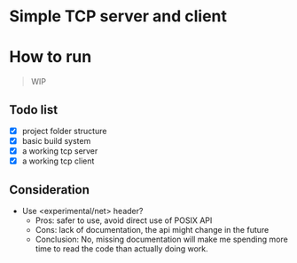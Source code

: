 # Simple TCP server and client

# How to run
> WIP

## Todo list
- [X] project folder structure
- [X] basic build system
- [X] a working tcp server
- [X] a working tcp client

## Consideration
- Use <experimental/net> header?
  - Pros: safer to use, avoid direct use of POSIX API
  - Cons: lack of documentation, the api might change in the future
  - Conclusion: No, missing documentation will make me spending more time to read the code than actually doing work.
